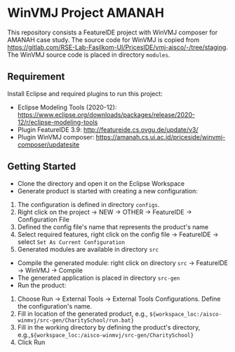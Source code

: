 # WinVMJ Project AMANAH
This repository consists a FeatureIDE project with WinVMJ composer for AMANAH case study.
The source code for WinVMJ is copied from https://gitlab.com/RSE-Lab-Fasilkom-UI/PricesIDE/vmj-aisco/-/tree/staging.
The WinVMJ source code is placed in directory `modules`.

## Requirement
Install Eclipse and required plugins to run this project:
- Eclipse Modeling Tools  (2020-12): https://www.eclipse.org/downloads/packages/release/2020-12/r/eclipse-modeling-tools
- Plugin FeatureIDE 3.9:  http://featureide.cs.ovgu.de/update/v3/
- Plugin WinVMJ composer: https://amanah.cs.ui.ac.id/priceside/winvmj-composer/updatesite

## Getting Started
- Clone the directory and open it on the Eclipse Workspace
- Generate product is started with creating a new configuration:
1. The configuration is defined in directory `configs`. 
2. Right click on the project -> NEW -> OTHER -> FeatureIDE -> Configuration File
3. Defined the config file's name that represents the product's name
4. Select required features, right click on the config file -> FeatureIDE -> select `Set As Current Configuration`
5. Generated modules are available in directory `src`
- Compile the generated module: right click on directory `src` -> FeatureIDE -> WinVMJ -> Compile
- The generated application is placed in directory `src-gen`
- Run the product:
1. Choose Run -> External Tools -> External Tools Configurations. Define the configuration's name.
2. Fill in location of the generated product, e.g., `${workspace_loc:/aisco-winmvj/src-gen/CharitySchool/run.bat}`
3. Fill in the working directory by defining the product's directory, e.g.,`${workspace_loc:/aisco-winmvj/src-gen/CharitySchool}`
4. Click Run
